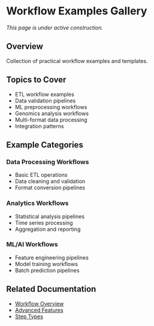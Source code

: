 # Workflow Examples Gallery

_This page is under active construction._

## Overview

Collection of practical workflow examples and templates.

## Topics to Cover

- ETL workflow examples
- Data validation pipelines
- ML preprocessing workflows
- Genomics analysis workflows
- Multi-format data processing
- Integration patterns

## Example Categories

### Data Processing Workflows
- Basic ETL operations
- Data cleaning and validation
- Format conversion pipelines

### Analytics Workflows
- Statistical analysis pipelines
- Time series processing
- Aggregation and reporting

### ML/AI Workflows
- Feature engineering pipelines
- Model training workflows
- Batch prediction pipelines

## Related Documentation

- [Workflow Overview](index.md)
- [Advanced Features](advanced.md)
- [Step Types](step-types.md)
